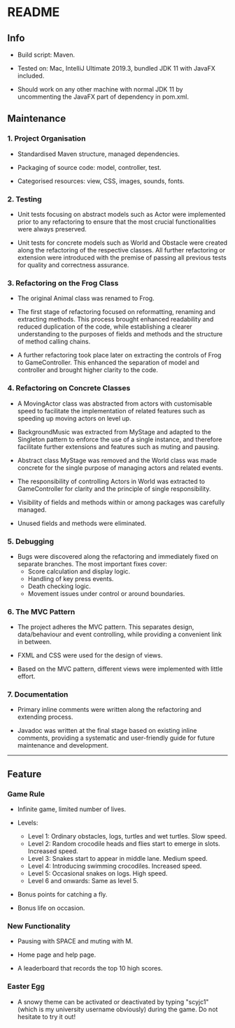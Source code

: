 # README

## Info

* Build script: Maven.

* Tested on: Mac, IntelliJ Ultimate 2019.3, bundled JDK 11 with JavaFX included.

* Should work on any other machine with normal JDK 11 by uncommenting the JavaFX part of dependency in pom.xml.

## Maintenance

### 1. Project Organisation

* Standardised Maven structure, managed dependencies.

* Packaging of source code: model, controller, test.

* Categorised resources: view, CSS, images, sounds, fonts.

### 2. Testing

* Unit tests focusing on abstract models such as Actor were implemented prior to any refactoring to ensure that the most crucial functionalities were always preserved.

* Unit tests for concrete models such as World and Obstacle were created along the refactoring of the respective classes. All further refactoring or extension were introduced with the premise of passing all previous tests for quality and correctness assurance.

### 3. Refactoring on the Frog Class

* The original Animal class was renamed to Frog.

* The first stage of refactoring focused on reformatting, renaming and extracting methods. This process brought enhanced readability and reduced duplication of the code, while establishing a clearer understanding to the purposes of fields and methods and the structure of method calling chains.

* A further refactoring took place later on extracting the controls of Frog to GameController. This enhanced the separation of model and controller and brought higher clarity to the code.

### 4. Refactoring on Concrete Classes

* A MovingActor class was abstracted from actors with customisable speed to facilitate the implementation of related features such as speeding up moving actors on level up.

* BackgroundMusic was extracted from MyStage and adapted to the Singleton pattern to enforce the use of a single instance, and therefore facilitate further extensions and features such as muting and pausing.

* Abstract class MyStage was removed and the World class was made concrete for the single purpose of managing actors and related events.

* The responsibility of controlling Actors in World was extracted to GameController for clarity and the principle of single responsibility.

* Visibility of fields and methods within or among packages was carefully managed.

* Unused fields and methods were eliminated.

### 5. Debugging

* Bugs were discovered along the refactoring and immediately fixed on separate branches. The most important fixes cover:  
    * Score calculation and display logic.
    * Handling of key press events.
    * Death checking logic.
    * Movement issues under control or around boundaries.

### 6. The MVC Pattern

* The project adheres the MVC pattern. This separates design, data/behaviour and event controlling, while providing a convenient link in between.

* FXML and CSS were used for the design of views.

* Based on the MVC pattern, different views were implemented with little effort.

### 7. Documentation

* Primary inline comments were written along the refactoring and extending process.

* Javadoc was written at the final stage based on existing inline comments, providing a systematic and user-friendly guide for future maintenance and development.

---

## Feature

### Game Rule

* Infinite game, limited number of lives.

* Levels:
    * Level 1: Ordinary obstacles, logs, turtles and wet turtles. Slow speed.
    * Level 2: Random crocodile heads and flies start to emerge in slots. Increased speed.
    * Level 3: Snakes start to appear in middle lane. Medium speed.
    * Level 4: Introducing swimming crocodiles. Increased speed.
    * Level 5: Occasional snakes on logs. High speed.
    * Level 6 and onwards: Same as level 5.

* Bonus points for catching a fly.

* Bonus life on occasion.

### New Functionality

* Pausing with SPACE and muting with M.

* Home page and help page.

* A leaderboard that records the top 10 high scores.

### Easter Egg

* A snowy theme can be activated or deactivated by typing "scyjc1" (which is my university username obviously) during the game. Do not hesitate to try it out!
